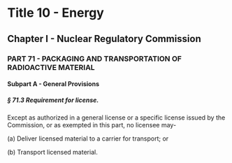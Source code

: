 
# Title 10 - Energy
## Chapter I - Nuclear Regulatory Commission
### PART 71 - PACKAGING AND TRANSPORTATION OF RADIOACTIVE MATERIAL
#### Subpart A - General Provisions
##### § 71.3 Requirement for license.

Except as authorized in a general license or a specific license issued by the Commission, or as exempted in this part, no licensee may-

(a) Deliver licensed material to a carrier for transport; or

(b) Transport licensed material.

